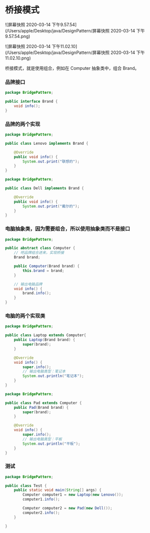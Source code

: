 # 桥接模式

![屏幕快照 2020-03-14 下午9.57.54](/Users/apple/Desktop/java/DesignPattern/屏幕快照 2020-03-14 下午9.57.54.png)

![屏幕快照 2020-03-14 下午11.02.10](/Users/apple/Desktop/java/DesignPattern/屏幕快照 2020-03-14 下午11.02.10.png)

桥接模式，就是使用组合，例如在 Computer 抽象类中，组合 Brand。

### 品牌接口

```java
package BridgePattern;

public interface Brand {
    void info();
}
```

### 品牌的两个实现

```java
package BridgePattern;

public class Lenovo implements Brand {

    @Override
    public void info() {
        System.out.print("联想的");
    }
}
```

```java
package BridgePattern;

public class Dell implements Brand {

    @Override
    public void info() {
        System.out.print("戴尔的");
    }
}
```

### 电脑抽象类，因为需要组合，所以使用抽象类而不是接口

```java
package BridgePattern;

public abstract class Computer {
    // 吧品牌组合进来，实现桥接
    Brand brand;

    public Computer(Brand brand) {
        this.brand = brand;
    }

    // 输出电脑品牌
    void info() {
        brand.info();
    }
}
```

### 电脑的两个实现类

```java
package BridgePattern;

public class Laptop extends Computer{
    public Laptop(Brand brand) {
        super(brand);
    }

    @Override
    void info() {
        super.info();
        // 输出电脑类型：笔记本
        System.out.println("笔记本");
    }
}
```

```java
package BridgePattern;

public class Pad extends Computer {
    public Pad(Brand brand) {
        super(brand);
    }

    @Override
    void info() {
        super.info();
        // 输出电脑类型：平板
        System.out.println("平板");
    }
}
```

### 测试

```java
package BridgePattern;

public class Test {
    public static void main(String[] args) {
        Computer computer1 = new Laptop(new Lenovo());
        computer1.info();

        Computer computer2 = new Pad(new Dell());
        computer2.info();
    }

}
```

